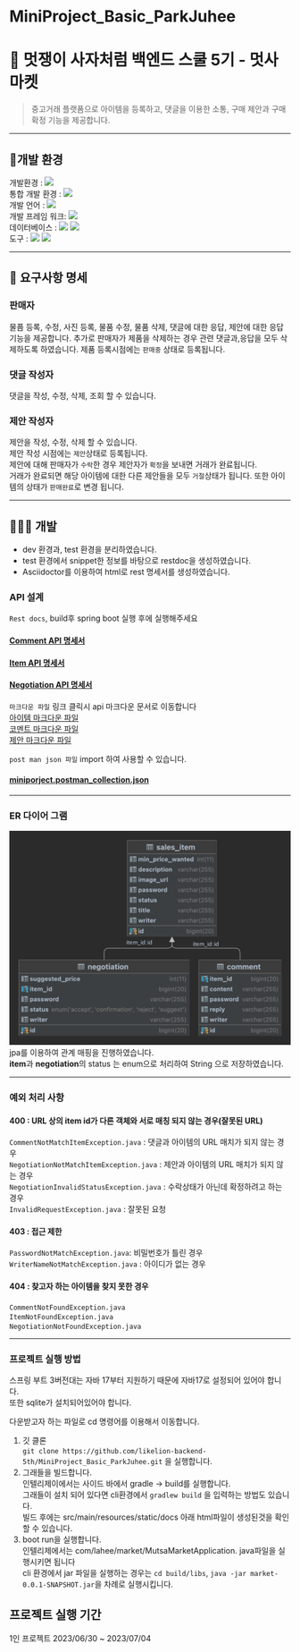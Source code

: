 # MiniProject_Basic_ParkJuhee

# 🛒 멋쟁이 사자처럼 백엔드 스쿨 5기 - 멋사 마켓
> 중고거래 플랫폼으로 아이템을 등록하고, 댓글을 이용한 소통, 구매 제안과 구매 확정 기능을 제공합니다.


---- 
## 🔨개발 환경
개발환경 : <img src="https://img.shields.io/badge/mac-000000?style=flate&logo=macos&logoColor=white"><br>
통합 개발 환경 : <img src="https://img.shields.io/badge/IntelliJ-000000?style=flate&logo=IntelliJ IDEA&logoColor=white">  
개발 언어 : <img src="https://img.shields.io/badge/JAVA-17-FFFFFF?style=flate&logo=openjdk&logoColor=FFFFFF"><br>
개발 프레임 워크: <img src="https://img.shields.io/badge/SpringBoot-3.1.1-6DB33F?style=flate&logo=SpringBoot&logoColor=6DB33F"><br>
데이터베이스 : <img src="https://img.shields.io/badge/SqLite-003B57?style=flate&logo=Sqlite&logoColor=white"> <img src="https://img.shields.io/badge/h2-1828f9?style=flate&logoColor=white"><br>
도구 : <img src="https://img.shields.io/badge/GitHub-181717?style=flate&logo=GitHub&logoColor=white">
<img src="https://img.shields.io/badge/Notion -000000?style=flate&logo=Notion&logoColor=white"><br>


---  


## 📄 요구사항 명세
### 판매자
물픔 등록, 수정, 사진 등록, 물품 수정, 물품 삭제, 댓글에 대한 응답, 제안에 대한 응답 기능을 제공합니다.
추가로 판매자가 제품을 삭제하는 경우 관련 댓글과,응답을 모두 삭제하도록 하였습니다.
제품 등록시점에는 `판매중` 상태로 등록됩니다.
### 댓글 작성자
댓글을 작성, 수정, 삭제, 조회 할 수 있습니다.
### 제안 작성자
제안을 작성, 수정, 삭제 할 수 있습니다.  
제안 작성 시점에는 `제안`상태로 등록됩니다.  
제안에 대해 판매자가 `수락`한 경우 제안자가 `확정`을 보내면 거래가 완료됩니다.    
거래가 완료되면 해당 아이템에 대한 다른 제안들을 모두 `거절`상태가 됩니다. 또한 아이템의 상태가 `판매완료`로 변경 됩니다.

---

## 👩🏻‍💻 개발
- dev 환경과, test 환경을 분리하였습니다.   
- test 환경에서 snippet한 정보를 바탕으로 restdoc을 생성하였습니다.
- Asciidoctor를 이용하여 html로 rest 명세서를 생성하였습니다.

### API 설계
`Rest docs`, build후 spring boot 실행 후에 실행해주세요 
#### [Comment API 명세서](http://localhost:8080/static/docs/Comment.html)
#### [Item API 명세서](http://localhost:8080/static/docs/SalesItem.html)
#### [Negotiation API 명세서](http://localhost:8080/static/docs/Negotiation.html)    

`마크다운 파일` 링크 클릭시 api 마크다운 문서로 이동합니다   
[아이템 마크다운 파일](src/docs/SalesItem.md)     
[코멘트 마크다운 파일](src/docs/Comment.md)     
[제안 마크다운 파일](src/docs/Negotiation.md)     

`post man json 파일` import 하여 사용할 수 있습니다.
#### [miniporject.postman_collection.json](readme/mutsamarket.json)

--- 

### ER 다이어 그램
![ER 다이어그램](readme/img.png)
jpa를 이용하여 관계 매핑을 진행하였습니다.   
**item**과 **negotiation**의 status 는 enum으로 처리하여 String 으로 저장하였습니다.    

---
### 예외 처리 사항
#### 400 : URL 상의 item id가 다른 객체와 서로 매칭 되지 않는 경우(잘못된 URL)
`CommentNotMatchItemException.java` : 댓글과 아이템의 URL 매치가 되지 않는 경우   
`NegotiationNotMatchItemException.java` : 제안과 아이템의 URL 매치가 되지 않는 경우  
`NegotiationInvalidStatusException.java` : 수락상태가 아닌데 확정하려고 하는 경우  
`InvalidRequestException.java` : 잘못된 요청   

#### 403 : 접근 제한 
`PasswordNotMatchException.java`: 비밀번호가 틀린 경우  
`WriterNameNotMatchException.java` : 아이디가 없는 경우  

#### 404 : 찾고자 하는 아이템을 찾지 못한 경우 
`CommentNotFoundException.java`  
`ItemNotFoundException.java`     
`NegotiationNotFoundException.java`

---

### 프로젝트 실행 방법
스프링 부트 3버전대는 자바 17부터 지원하기 때문에 자바17로 설정되어 있어야 합니다.  
또한 sqlite가 설치되어있어야 합니다.

다운받고자 하는 파일로 cd 명령어를 이용해서 이동합니다.
1. 깃 클론   
`git clone https://github.com/likelion-backend-5th/MiniProject_Basic_ParkJuhee.git` 을 실행합니다. 
2. 그래들을 빌드합니다.  
인텔리제이에서는 사이드 바에서 gradle -> build를 실행합니다.  
그래들이 설치 되어 있다면 cli환경에서 `gradlew build` 을 입력하는 방법도 있습니다.  
빌드 후에는 src/main/resources/static/docs 아래 html파일이 생성된것을 확인할 수 있습니다.  
3. boot run을 실행합니다.  
인텔리제에서는 com/lahee/market/MutsaMarketApplication. java파일을 실행시키면 됩니다  
cli 환경에서 jar 파일을 실행하는 경우는 `cd build/libs`, `java -jar market-0.0.1-SNAPSHOT.jar`을 차례로 실행시킵니다.

## 프로젝트 실행 기간
1인 프로젝트 2023/06/30 ~ 2023/07/04
